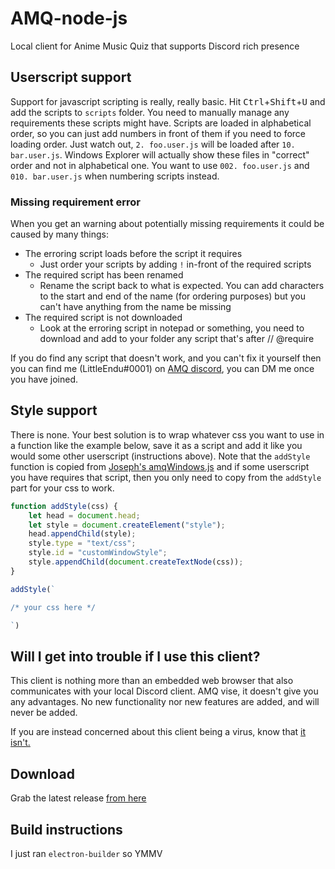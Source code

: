 # AMQ-node-js
Local client for Anime Music Quiz that supports Discord rich presence

## Userscript support
Support for javascript scripting is really, really basic. 
Hit <kbd>Ctrl</kbd>+<kbd>Shift</kbd>+<kbd>U</kbd> and add the scripts to ``scripts`` folder. 
You need to manually manage any requirements these scripts might have. 
Scripts are loaded in alphabetical order, so you can just add numbers in front of them if you need to force loading order. 
Just watch out, ``2. foo.user.js`` will be loaded after ``10. bar.user.js``. 
Windows Explorer will actually show these files in "correct" order and not in alphabetical one. 
You want to use ``002. foo.user.js`` and ``010. bar.user.js`` when numbering scripts instead.

### Missing requirement error
When you get an warning about potentially missing requirements it could be caused by many things:

* The erroring script loads before the script it requires
  * Just order your scripts by adding ``!`` in-front of the required scripts
* The required script has been renamed
  * Rename the script back to what is expected. You can add characters to the start and end of the name (for ordering purposes) but you can't have anything from the name be missing
* The required script is not downloaded
  * Look at the erroring script in notepad or something, you need to download and add to your folder any script that's after // @require

If you do find any script that doesn't work, and you can't fix it yourself 
then you can find me (LittleEndu#0001) on [AMQ discord](https://discord.gg/ZqTJeyV), you can DM me once you have joined.

## Style support
There is none. 
Your best solution is to wrap whatever css you want to use in a function like the example below, 
save it as a script and add it like you would some other userscript (instructions above). 
Note that the ``addStyle`` function is copied from [Joseph's amqWindows.js](https://github.com/TheJoseph98/AMQ-Scripts/blob/1b363cc004b19ddc6a6b2d6df4c43c34f75d01b7/common/amqWindows.js#L369-L376) 
and if some userscript you have requires that script, then you only need to copy from the ``addStyle`` part for your css to work.

```js
function addStyle(css) {
    let head = document.head;
    let style = document.createElement("style");
    head.appendChild(style);
    style.type = "text/css";
    style.id = "customWindowStyle";
    style.appendChild(document.createTextNode(css));
}

addStyle(`

/* your css here */

`)
```

## Will I get into trouble if I use this client?
This client is nothing more than an embedded web browser that also communicates with your local Discord client.
AMQ vise, it doesn't give you any advantages. No new functionality nor new features are added, and will never be added.

If you are instead concerned about this client being a virus, know that [it isn't.](https://www.virustotal.com/gui/file/5521600246dec761efb8cf9d67fe9cff58d6718a4e21fec9b9628223e1226a9c/detection)

## Download
Grab the latest release [from here](https://github.com/LittleEndu/AMQ-node-js/releases)

## Build instructions
I just ran ``electron-builder`` so YMMV
